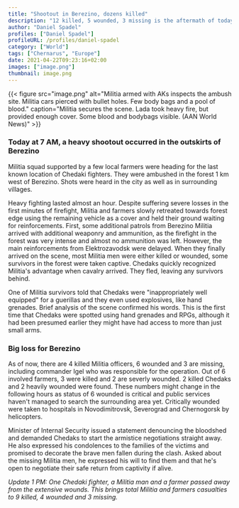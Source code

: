 ```yaml
---
title: "Shootout in Berezino, dozens killed"
description: "12 killed, 5 wounded, 3 missing is the aftermath of today's shootout between Militia and Chedaks near Berezino."
author: "Daniel Spadel"
profiles: ["Daniel Spadel"]
profileURL: /profiles/daniel-spadel
category: ["World"]
tags: ["Chernarus", "Europe"]
date: 2021-04-22T09:23:16+02:00
images: ["image.png"]
thumbnail: image.png
---
```


{{< figure src="image.png" alt="Militia armed with AKs inspects the ambush site. Militia cars pierced with bullet holes. Few body bags and a pool of blood." caption="Militia secures the scene. Lada took heavy fire, but provided enough cover. Some blood and bodybags visible. (AAN World News)" >}}

### Today at 7 AM, a heavy shootout occurred in the outskirts of Berezino

Militia squad supported by a few local farmers were heading for the last known location of Chedaki fighters. They were ambushed in the forest 1 km west of Berezino. Shots were heard in the city as well as in surrounding villages.

Heavy fighting lasted almost an hour. Despite suffering severe losses in the first minutes of firefight, Militia and farmers slowly retreated towards forest edge using the remaining vehicle as a cover and held their ground waiting for reinforcements. First, some additional patrols from Berezino Militia arrived with additional weaponry and ammunition, as the firefight in the forest was very intense and almost no ammunition was left. However, the main reinforcements from Elektrozavodsk were delayed. When they finally arrived on the scene, most Militia men were either killed or wounded, some survivors in the forest were taken captive. Chedaks quickly recognized Militia's advantage when cavalry arrived. They fled, leaving any survivors behind.

One of Militia survivors told that Chedaks were "inappropriately well equipped" for a guerillas and they even used explosives, like hand grenades. Brief analysis of the scene confirmed his words. This is the first time that Chedaks were spotted using hand grenades and RPGs, although it had been presumed earlier they might have had access to more than just small arms.

### Big loss for Berezino

As of now, there are 4 killed Militia officers, 6 wounded and 3 are missing, including commander Igel who was responsible for the operation. Out of 6 involved farmers, 3 were killed and 2 are severly wounded. 2 killed Chedaks and 2 heavily wounded were found. These numbers might change in the following hours as status of 6 wounded is critical and public services haven't managed to search the surrounding area yet. Critically wounded were taken to hospitals in Novodimitrovsk, Severograd and Chernogorsk by helicopters.

Minister of Internal Security issued a statement denouncing the bloodshed and demanded Chedaks to start the armistice negotiations straight away. He also expressed his condolences to the families of the victims and promised to decorate the brave men fallen during the clash. Asked about the missing Militia men, he expressed his will to find them and that he's open to negotiate their safe return from captivity if alive.

_Update 1 PM: One Chedaki fighter, a Militia man and a farmer passed away from the extensive wounds. This brings total Militia and farmers casualties to 9 killed, 4 wounded and 3 missing._
